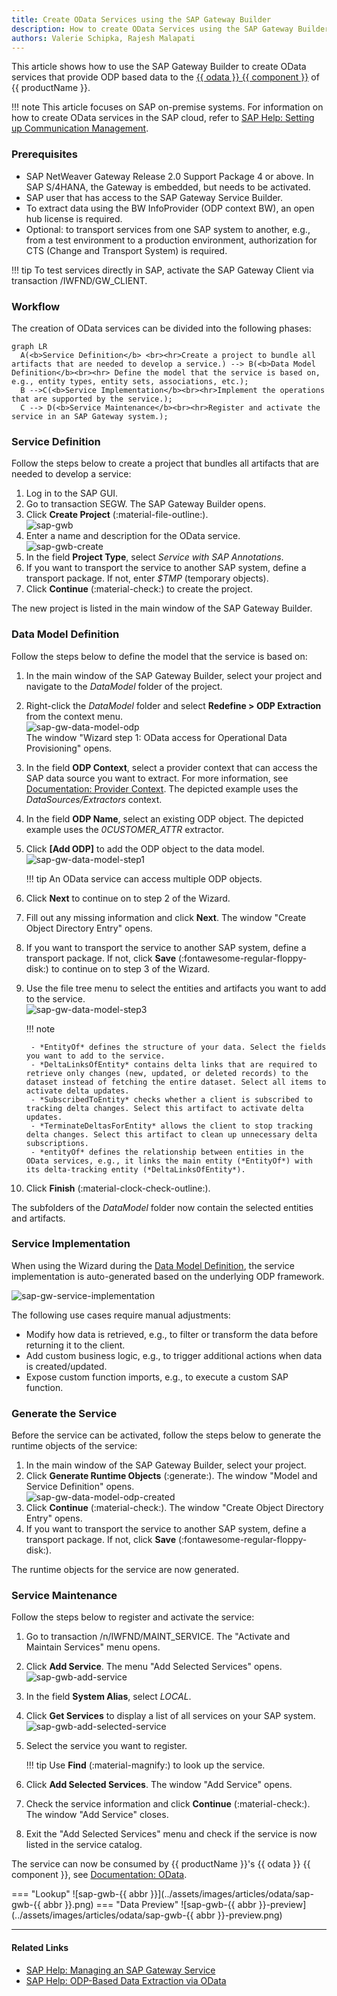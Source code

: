 ```yaml
---
title: Create OData Services using the SAP Gateway Builder
description: How to create OData Services using the SAP Gateway Builder
authors: Valerie Schipka, Rajesh Malapati
---
```


This article shows how to use the SAP Gateway Builder to create OData services that provide ODP based data to the [{{ odata }} {{ component }}](../documentation/odata/index.md) of {{ productName }}.

!!! note
	This article focuses on SAP on-premise systems. 
	For information on how to create OData services in the SAP cloud, refer to [SAP Help: Setting up Communication Management](https://learning.sap.com/learning-journeys/implement-sap-s-4hana-cloud-public-edition-for-sourcing-and-procurement/setting-up-communication-management_a913171c-c96d-47a9-81ec-dc9ee8754320).

### Prerequisites

- SAP NetWeaver Gateway Release 2.0 Support Package 4 or above. In SAP S/4HANA, the Gateway is embedded, but needs to be activated.
- SAP user that has access to the SAP Gateway Service Builder.
- To extract data using the BW InfoProvider (ODP context BW), an open hub license is required.
- Optional: to transport services from one SAP system to another, e.g., from a test environment to a production environment, authorization for CTS (Change and Transport System) is required.

!!! tip
	To test services directly in SAP, activate the SAP Gateway Client via transaction /IWFND/GW_CLIENT.

### Workflow

The creation of OData services can be divided into the following phases:

``` mermaid
graph LR
  A(<b>Service Definition</b> <br><hr>Create a project to bundle all artifacts that are needed to develop a service.) --> B(<b>Data Model Definition</b><br><hr> Define the model that the service is based on, e.g., entity types, entity sets, associations, etc.);
  B -->C(<b>Service Implementation</b><br><hr>Implement the operations that are supported by the service.);
  C --> D(<b>Service Maintenance</b><br><hr>Register and activate the service in an SAP Gateway system.);
```

### Service Definition

Follow the steps below to create a project that bundles all artifacts that are needed to develop a service:

1. Log in to the SAP GUI.
2. Go to transaction SEGW. The SAP Gateway Builder opens.
3. Click **Create Project** (:material-file-outline:).<br>
![sap-gwb](../assets/images/articles/odata/sap-gwb.png)
4. Enter a name and description for the OData service.<br>
![sap-gwb-create](../assets/images/articles/odata/sap-gwb-create.png)
5. In the field **Project Type**, select *Service with SAP Annotations*.
6. If you want to transport the service to another SAP system, define a transport package. 
If not, enter *$TMP* (temporary objects). 
7. Click **Continue** (:material-check:) to create the project. 

The new project is listed in the main window of the SAP Gateway Builder.

### Data Model Definition

Follow the steps below to define the model that the service is based on:

1. In the main window of the SAP Gateway Builder, select your project and navigate to the *DataModel* folder of the project.
2. Right-click the *DataModel* folder and select **Redefine > ODP Extraction** from the context menu.<br>
![sap-gw-data-model-odp](../assets/images/articles/odata/sap-gw-data-model-odp.png) <br>
The window "Wizard step 1: OData access for Operational Data Provisioning" opens.
3. In the field **ODP Context**, select a provider context that can access the SAP data source you want to extract.
For more information, see [Documentation: Provider Context](../documentation/odp/provider-context.md).
The depicted example uses the *DataSources/Extractors* context.
4. In the field **ODP Name**, select an existing ODP object. The depicted example uses the *0CUSTOMER_ATTR* extractor.
5. Click **[Add ODP]** to add the ODP object to the data model.<br>
![sap-gw-data-model-step1](../assets/images/articles/odata/sap-gw-data-model-step1.png)
	
	!!! tip
		An OData service can access multiple ODP objects. 
	
6. Click **Next** to continue on to step 2 of the Wizard.
7. Fill out any missing information and click **Next**. The window "Create Object Directory Entry" opens.
8. If you want to transport the service to another SAP system, define a transport package. If not, click **Save** (:fontawesome-regular-floppy-disk:) to continue on to step 3 of the Wizard.
9. Use the file tree menu to select the entities and artifacts you want to add to the service.<br>
![sap-gw-data-model-step3](../assets/images/articles/odata/sap-gw-data-model-step3.png)

	!!! note
	
		- *EntityOf* defines the structure of your data. Select the fields you want to add to the service.
		- *DeltaLinksOfEntity* contains delta links that are required to retrieve only changes (new, updated, or deleted records) to the dataset instead of fetching the entire dataset. Select all items to activate delta updates.
		- *SubscribedToEntity* checks whether a client is subscribed to tracking delta changes. Select this artifact to activate delta updates.
		- *TerminateDeltasForEntity* allows the client to stop tracking delta changes. Select this artifact to clean up unnecessary delta subscriptions.
		- *entityOf* defines the relationship between entities in the OData services, e.g., it links the main entity (*EntityOf*) with its delta-tracking entity (*DeltaLinksOfEntity*).

10. Click **Finish** (:material-clock-check-outline:).

The subfolders of the *DataModel* folder now contain the selected entities and artifacts.

### Service Implementation

When using the Wizard during the [Data Model Definition](#data-model-definition), the service implementation is auto-generated based on the underlying ODP framework.

![sap-gw-service-implementation](../assets/images/articles/odata/sap-gw-service-implementation.png)

The following use cases require manual adjustments:

- Modify how data is retrieved, e.g., to filter or transform the data before returning it to the client.
- Add custom business logic, e.g., to trigger additional actions when data is created/updated.
- Expose custom function imports, e.g., to execute a custom SAP function.

### Generate the Service

Before the service can be activated, follow the steps below to generate the runtime objects of the service:

1. In the main window of the SAP Gateway Builder, select your project.
2. Click **Generate Runtime Objects** (:generate:). The window "Model and Service Definition" opens.<br>
![sap-gw-data-model-odp-created](../assets/images/articles/odata/sap-gw-data-model-odp-created.png)
3. Click **Continue** (:material-check:). The window "Create Object Directory Entry" opens.
4. If you want to transport the service to another SAP system, define a transport package. If not, click **Save** (:fontawesome-regular-floppy-disk:).

The runtime objects for the service are now generated.

### Service Maintenance

Follow the steps below to register and activate the service:

1. Go to transaction /n/IWFND/MAINT_SERVICE. The "Activate and Maintain Services" menu opens.
2. Click **Add Service**. The menu "Add Selected Services" opens. <br>
![sap-gwb-add-service](../assets/images/articles/odata/sap-gwb-add-service.png)
3. In the field **System Alias**, select *LOCAL*.
4. Click **Get Services** to display a list of all services on your SAP system.<br>
![sap-gwb-add-selected-service](../assets/images/articles/odata/sap-gwb-add-selected-service.png)
5. Select the service you want to register.

	!!! tip
		Use **Find** (:material-magnify:) to look up the service.
		
6. Click **Add Selected Services**. The window "Add Service" opens.
7. Check the service information and click **Continue** (:material-check:). The window "Add Service" closes.
8. Exit the "Add Selected Services" menu and check if the service is now listed in the service catalog.

The service can now be consumed by {{ productName }}'s {{ odata }} {{ component }}, see [Documentation: OData](../documentation/odata/index.md).

=== "Lookup"
	![sap-gwb-{{ abbr }}](../assets/images/articles/odata/sap-gwb-{{ abbr }}.png)
=== "Data Preview"
	![sap-gwb-{{ abbr }}-preview](../assets/images/articles/odata/sap-gwb-{{ abbr }}-preview.png)

*****

#### Related Links
- [SAP Help: Managing an SAP Gateway Service](https://learning.sap.com/learning-journeys/building-odata-services-with-sap-gateway/managing-an-sap-gateway-service)
- [SAP Help: ODP-Based Data Extraction via OData](https://help.sap.com/doc/saphelp_nw75/7.5.5/en-US/11/853413cf124dde91925284133c007d/frameset.htm)
